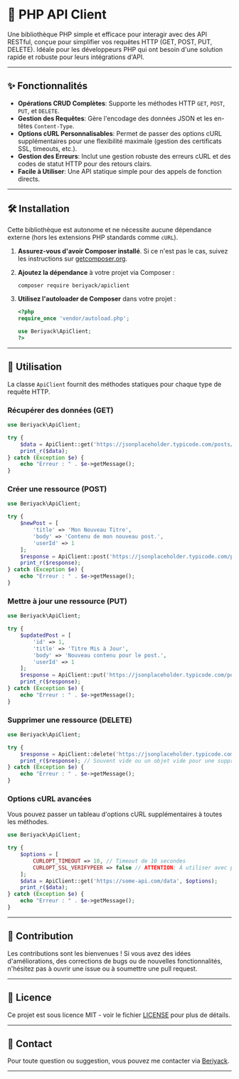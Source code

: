 # 🚀 PHP API Client

Une bibliothèque PHP simple et efficace pour interagir avec des API RESTful, conçue pour simplifier vos requêtes HTTP (GET, POST, PUT, DELETE). Idéale pour les développeurs PHP qui ont besoin d'une solution rapide et robuste pour leurs intégrations d'API.

---

## ✨ Fonctionnalités

* **Opérations CRUD Complètes**: Supporte les méthodes HTTP `GET`, `POST`, `PUT`, et `DELETE`.
* **Gestion des Requêtes**: Gère l'encodage des données JSON et les en-têtes `Content-Type`.
* **Options cURL Personnalisables**: Permet de passer des options cURL supplémentaires pour une flexibilité maximale (gestion des certificats SSL, timeouts, etc.).
* **Gestion des Erreurs**: Inclut une gestion robuste des erreurs cURL et des codes de statut HTTP pour des retours clairs.
* **Facile à Utiliser**: Une API statique simple pour des appels de fonction directs.

---

## 🛠️ Installation

Cette bibliothèque est autonome et ne nécessite aucune dépendance externe (hors les extensions PHP standards comme `cURL`).

1.  **Assurez-vous d'avoir Composer installé**. Si ce n'est pas le cas, suivez les instructions sur [getcomposer.org](https://getcomposer.org/).
2.  **Ajoutez la dépendance** à votre projet via Composer :

    ```bash
    composer require beriyack/apiclient
    ```

3.  **Utilisez l'autoloader de Composer** dans votre projet :

    ```php
    <?php
    require_once 'vendor/autoload.php';

    use Beriyack\ApiClient;
    ?>
    ```

---

## 🚀 Utilisation

La classe `ApiClient` fournit des méthodes statiques pour chaque type de requête HTTP.

### Récupérer des données (GET)

```php
use Beriyack\ApiClient;

try {
    $data = ApiClient::get('https://jsonplaceholder.typicode.com/posts/1');
    print_r($data);
} catch (Exception $e) {
    echo "Erreur : " . $e->getMessage();
}
```

### Créer une ressource (POST)

```php
use Beriyack\ApiClient;

try {
    $newPost = [
        'title' => 'Mon Nouveau Titre',
        'body' => 'Contenu de mon nouveau post.',
        'userId' => 1
    ];
    $response = ApiClient::post('https://jsonplaceholder.typicode.com/posts', $newPost);
    print_r($response);
} catch (Exception $e) {
    echo "Erreur : " . $e->getMessage();
}
```

### Mettre à jour une ressource (PUT)

```php
use Beriyack\ApiClient;

try {
    $updatedPost = [
        'id' => 1,
        'title' => 'Titre Mis à Jour',
        'body' => 'Nouveau contenu pour le post.',
        'userId' => 1
    ];
    $response = ApiClient::put('https://jsonplaceholder.typicode.com/posts/1', $updatedPost);
    print_r($response);
} catch (Exception $e) {
    echo "Erreur : " . $e->getMessage();
}
```

### Supprimer une ressource (DELETE)

```php
use Beriyack\ApiClient;

try {
    $response = ApiClient::delete('https://jsonplaceholder.typicode.com/posts/1');
    print_r($response); // Souvent vide ou un objet vide pour une suppression réussie
} catch (Exception $e) {
    echo "Erreur : " . $e->getMessage();
}
```

### Options cURL avancées

Vous pouvez passer un tableau d'options cURL supplémentaires à toutes les méthodes.

```php
use Beriyack\ApiClient;

try {
    $options = [
        CURLOPT_TIMEOUT => 10, // Timeout de 10 secondes
        CURLOPT_SSL_VERIFYPEER => false // ATTENTION: À utiliser avec précaution et jamais en production sans bonne raison !
    ];
    $data = ApiClient::get('https://some-api.com/data', $options);
    print_r($data);
} catch (Exception $e) {
    echo "Erreur : " . $e->getMessage();
}
```

---

## 🤝 Contribution

Les contributions sont les bienvenues ! Si vous avez des idées d'améliorations, des corrections de bugs ou de nouvelles fonctionnalités, n'hésitez pas à ouvrir une issue ou à soumettre une pull request.

---

## 📄 Licence

Ce projet est sous licence MIT - voir le fichier [LICENSE](https://www.google.com/search?q=LICENSE) pour plus de détails.

-----

## 📧 Contact

Pour toute question ou suggestion, vous pouvez me contacter via [Beriyack](https://github.com/Beriyack).

-----
